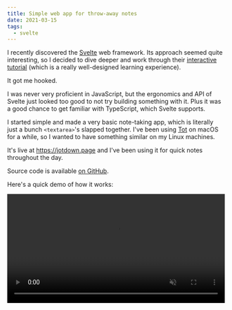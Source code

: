 ```yaml
---
title: Simple web app for throw-away notes
date: 2021-03-15
tags:
  - svelte
---
```


I recently discovered the [Svelte](https://svelte.dev/) web framework. Its
approach seemed quite interesting, so I decided to dive deeper and work through
their [interactive tutorial](https://svelte.dev/tutorial) (which is a really
well-designed learning experience).

It got me hooked.

I was never very proficient in JavaScript, but the ergonomics and API of Svelte
just looked too good to not try building something with it. Plus it was a good
chance to get familiar with TypeScript, which Svelte supports.

I started simple and made a very basic note-taking app, which is literally just
a bunch `<textarea>`'s slapped together. I've been using
[Tot](https://tot.rocks/) on macOS for a while, so I wanted to have something
similar on my Linux machines.

It's live at <https://jotdown.page> and I've been using it for quick notes
throughout the day.

Source code is available [on GitHub](https://github.com/kkga/jotdown).

Here's a quick demo of how it works:

<video controls autoplay loop muted width="100%">
    <source src='/img/dlog/jotdown.mp4' />
</video>
